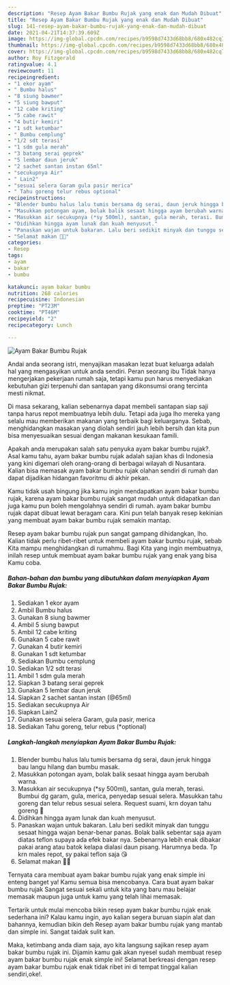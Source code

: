 ```yaml
---
description: "Resep Ayam Bakar Bumbu Rujak yang enak dan Mudah Dibuat"
title: "Resep Ayam Bakar Bumbu Rujak yang enak dan Mudah Dibuat"
slug: 141-resep-ayam-bakar-bumbu-rujak-yang-enak-dan-mudah-dibuat
date: 2021-04-21T14:37:39.609Z
image: https://img-global.cpcdn.com/recipes/b9598d7433d68bb8/680x482cq70/ayam-bakar-bumbu-rujak-foto-resep-utama.jpg
thumbnail: https://img-global.cpcdn.com/recipes/b9598d7433d68bb8/680x482cq70/ayam-bakar-bumbu-rujak-foto-resep-utama.jpg
cover: https://img-global.cpcdn.com/recipes/b9598d7433d68bb8/680x482cq70/ayam-bakar-bumbu-rujak-foto-resep-utama.jpg
author: Roy Fitzgerald
ratingvalue: 4.1
reviewcount: 11
recipeingredient:
- "1 ekor ayam"
- " Bumbu halus"
- "8 siung bawmer"
- "5 siung bawput"
- "12 cabe kriting"
- "5 cabe rawit"
- "4 butir kemiri"
- "1 sdt ketumbar"
- " Bumbu cemplung"
- "1/2 sdt terasi"
- "1 sdm gula merah"
- "3 batang serai geprek"
- "5 lembar daun jeruk"
- "2 sachet santan instan 65ml"
- "secukupnya Air"
- " Lain2"
- "sesuai selera Garam gula pasir merica"
- " Tahu goreng telur rebus optional"
recipeinstructions:
- "Blender bumbu halus lalu tumis bersama dg serai, daun jeruk hingga bau langu hilang dan bumbu masak."
- "Masukkan potongan ayam, bolak balik sesaat hingga ayam berubah warna."
- "Masukkan air secukupnya (*sy 500ml), santan, gula merah, terasi. Bumbui dg garam, gula, merica, penyedap sesuai selera. Masukkan tahu goreng dan telur rebus sesuai selera. Request suami, krn doyan tahu goreng 🤭"
- "Didihkan hingga ayam lunak dan kuah menyusut."
- "Panaskan wajan untuk bakaran. Lalu beri sedikit minyak dan tunggu sesaat hingga wajan benar-benar panas. Bolak balik sebentar saja ayam diatas teflon supaya ada efek bakar nya. Sebenarnya lebih enak dibakar pakai arang atau batok kelapa dialasi daun pisang. Harumnya beda. Tp krn males repot, sy pakai teflon saja 😘"
- "Selamat makan 🍚🍗"
categories:
- Resep
tags:
- ayam
- bakar
- bumbu

katakunci: ayam bakar bumbu 
nutrition: 268 calories
recipecuisine: Indonesian
preptime: "PT23M"
cooktime: "PT46M"
recipeyield: "2"
recipecategory: Lunch

---
```



![Ayam Bakar Bumbu Rujak](https://img-global.cpcdn.com/recipes/b9598d7433d68bb8/680x482cq70/ayam-bakar-bumbu-rujak-foto-resep-utama.jpg)

Andai anda seorang istri, menyajikan masakan lezat buat keluarga adalah hal yang mengasyikan untuk anda sendiri. Peran seorang ibu Tidak hanya mengerjakan pekerjaan rumah saja, tetapi kamu pun harus menyediakan kebutuhan gizi terpenuhi dan santapan yang dikonsumsi orang tercinta mesti nikmat.

Di masa  sekarang, kalian sebenarnya dapat membeli santapan siap saji tanpa harus repot membuatnya lebih dulu. Tetapi ada juga lho mereka yang selalu mau memberikan makanan yang terbaik bagi keluarganya. Sebab, menghidangkan masakan yang diolah sendiri jauh lebih bersih dan kita pun bisa menyesuaikan sesuai dengan makanan kesukaan famili. 



Apakah anda merupakan salah satu penyuka ayam bakar bumbu rujak?. Asal kamu tahu, ayam bakar bumbu rujak adalah sajian khas di Indonesia yang kini digemari oleh orang-orang di berbagai wilayah di Nusantara. Kalian bisa memasak ayam bakar bumbu rujak olahan sendiri di rumah dan dapat dijadikan hidangan favoritmu di akhir pekan.

Kamu tidak usah bingung jika kamu ingin mendapatkan ayam bakar bumbu rujak, karena ayam bakar bumbu rujak sangat mudah untuk didapatkan dan juga kamu pun boleh mengolahnya sendiri di rumah. ayam bakar bumbu rujak dapat dibuat lewat beragam cara. Kini pun telah banyak resep kekinian yang membuat ayam bakar bumbu rujak semakin mantap.

Resep ayam bakar bumbu rujak pun sangat gampang dihidangkan, lho. Kalian tidak perlu ribet-ribet untuk membeli ayam bakar bumbu rujak, sebab Kita mampu menghidangkan di rumahmu. Bagi Kita yang ingin membuatnya, inilah resep untuk membuat ayam bakar bumbu rujak yang enak yang bisa Kamu coba.

<!--inarticleads1-->

##### Bahan-bahan dan bumbu yang dibutuhkan dalam menyiapkan Ayam Bakar Bumbu Rujak:

1. Sediakan 1 ekor ayam
1. Ambil  Bumbu halus
1. Gunakan 8 siung bawmer
1. Ambil 5 siung bawput
1. Ambil 12 cabe kriting
1. Gunakan 5 cabe rawit
1. Gunakan 4 butir kemiri
1. Gunakan 1 sdt ketumbar
1. Sediakan  Bumbu cemplung
1. Sediakan 1/2 sdt terasi
1. Ambil 1 sdm gula merah
1. Siapkan 3 batang serai geprek
1. Gunakan 5 lembar daun jeruk
1. Siapkan 2 sachet santan instan (@65ml)
1. Sediakan secukupnya Air
1. Siapkan  Lain2
1. Gunakan sesuai selera Garam, gula pasir, merica
1. Sediakan  Tahu goreng, telur rebus (*optional)




<!--inarticleads2-->

##### Langkah-langkah menyiapkan Ayam Bakar Bumbu Rujak:

1. Blender bumbu halus lalu tumis bersama dg serai, daun jeruk hingga bau langu hilang dan bumbu masak.
1. Masukkan potongan ayam, bolak balik sesaat hingga ayam berubah warna.
1. Masukkan air secukupnya (*sy 500ml), santan, gula merah, terasi. Bumbui dg garam, gula, merica, penyedap sesuai selera. Masukkan tahu goreng dan telur rebus sesuai selera. Request suami, krn doyan tahu goreng 🤭
1. Didihkan hingga ayam lunak dan kuah menyusut.
1. Panaskan wajan untuk bakaran. Lalu beri sedikit minyak dan tunggu sesaat hingga wajan benar-benar panas. Bolak balik sebentar saja ayam diatas teflon supaya ada efek bakar nya. Sebenarnya lebih enak dibakar pakai arang atau batok kelapa dialasi daun pisang. Harumnya beda. Tp krn males repot, sy pakai teflon saja 😘
1. Selamat makan 🍚🍗




Ternyata cara membuat ayam bakar bumbu rujak yang enak simple ini enteng banget ya! Kamu semua bisa mencobanya. Cara buat ayam bakar bumbu rujak Sangat sesuai sekali untuk kita yang baru mau belajar memasak maupun juga untuk kamu yang telah lihai memasak.

Tertarik untuk mulai mencoba bikin resep ayam bakar bumbu rujak enak sederhana ini? Kalau kamu ingin, ayo kalian segera buruan siapin alat dan bahannya, kemudian bikin deh Resep ayam bakar bumbu rujak yang mantab dan simple ini. Sangat taidak sulit kan. 

Maka, ketimbang anda diam saja, ayo kita langsung sajikan resep ayam bakar bumbu rujak ini. Dijamin kamu gak akan nyesel sudah membuat resep ayam bakar bumbu rujak enak simple ini! Selamat berkreasi dengan resep ayam bakar bumbu rujak enak tidak ribet ini di tempat tinggal kalian sendiri,oke!.


